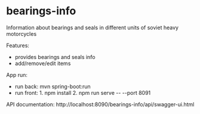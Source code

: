 # bearings-info
Information about bearings and seals in different units of soviet heavy motorcycles

Features:
- provides bearings and seals info
- add/remove/edit items

App run:
- run back: mvn spring-boot:run
- run front: 1. npm install 2. npm run serve -- --port 8091

API documentation: 
http://localhost:8090/bearings-info/api/swagger-ui.html 
